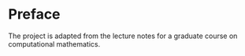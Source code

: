 # Preface

The project is adapted from the lecture notes for a graduate course on computational mathematics. 